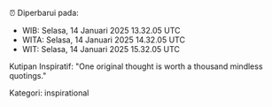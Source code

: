⏰ Diperbarui pada:
- WIB: Selasa, 14 Januari 2025 13.32.05 UTC
- WITA: Selasa, 14 Januari 2025 14.32.05 UTC
- WIT: Selasa, 14 Januari 2025 15.32.05 UTC

Kutipan Inspiratif:
"One original thought is worth a thousand mindless quotings."


Kategori: inspirational

